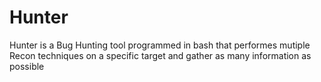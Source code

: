 # Hunter

Hunter is a Bug Hunting tool programmed in bash that performes mutiple Recon techniques on a specific target and gather as many information as possible

